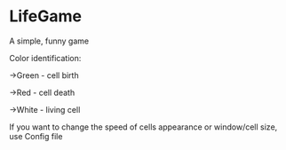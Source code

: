 # LifeGame
A simple, funny game

Сolor identification:

->Green - cell birth

->Red - cell death

->White - living cell

If you want to change the speed of cells appearance or window/cell size, use Config file
